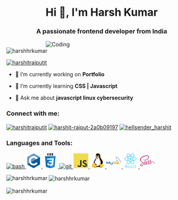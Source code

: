 <h1 align="center">Hi 👋, I'm Harsh Kumar</h1>
<h3 align="center">A passionate frontend developer from India</h3>
<img align="right" alt="Coding" width="400" src="https://i.gifer.com/EasE.gif">
<p align="left"> <img src="https://komarev.com/ghpvc/?username=harshhrkumar&label=Profile%20views&color=0e75b6&style=flat" alt="harshhrkumar" /> </p>

<p align="left"> <a href="https://twitter.com/harshitrajputit" target="blank"><img src="https://img.shields.io/twitter/follow/harshitrajputit?logo=twitter&style=for-the-badge" alt="harshitrajputit" /></a> </p>

- 🔭 I’m currently working on **Portfolio**

- 🌱 I’m currently learning **CSS | Javascript**

- 💬 Ask me about **javascript linux cybersecurity**

<h3 align="left">Connect with me:</h3>
<p align="left">
<a href="https://twitter.com/harshitrajputit" target="blank"><img align="center" src="https://raw.githubusercontent.com/rahuldkjain/github-profile-readme-generator/master/src/images/icons/Social/twitter.svg" alt="harshitrajputit" height="30" width="40" /></a>
<a href="https://linkedin.com/in/harshit-rajput-2a0b09197" target="blank"><img align="center" src="https://raw.githubusercontent.com/rahuldkjain/github-profile-readme-generator/master/src/images/icons/Social/linked-in-alt.svg" alt="harshit-rajput-2a0b09197" height="30" width="40" /></a>
<a href="https://instagram.com/hellsender_harshit" target="blank"><img align="center" src="https://raw.githubusercontent.com/rahuldkjain/github-profile-readme-generator/master/src/images/icons/Social/instagram.svg" alt="hellsender_harshit" height="30" width="40" /></a>
</p>

<h3 align="left">Languages and Tools:</h3>
<p align="left"> <a href="https://www.gnu.org/software/bash/" target="_blank" rel="noreferrer"> <img src="https://www.vectorlogo.zone/logos/gnu_bash/gnu_bash-icon.svg" alt="bash" width="40" height="40"/> </a> <a href="https://www.cprogramming.com/" target="_blank" rel="noreferrer"> <img src="https://raw.githubusercontent.com/devicons/devicon/master/icons/c/c-original.svg" alt="c" width="40" height="40"/> </a> <a href="https://www.w3schools.com/css/" target="_blank" rel="noreferrer"> <img src="https://raw.githubusercontent.com/devicons/devicon/master/icons/css3/css3-original-wordmark.svg" alt="css3" width="40" height="40"/> </a> <a href="https://git-scm.com/" target="_blank" rel="noreferrer"> <img src="https://www.vectorlogo.zone/logos/git-scm/git-scm-icon.svg" alt="git" width="40" height="40"/> </a> <a href="https://developer.mozilla.org/en-US/docs/Web/JavaScript" target="_blank" rel="noreferrer"> <img src="https://raw.githubusercontent.com/devicons/devicon/master/icons/javascript/javascript-original.svg" alt="javascript" width="40" height="40"/> </a> <a href="https://www.linux.org/" target="_blank" rel="noreferrer"> <img src="https://raw.githubusercontent.com/devicons/devicon/master/icons/linux/linux-original.svg" alt="linux" width="40" height="40"/> </a> <a href="https://www.mysql.com/" target="_blank" rel="noreferrer"> <img src="https://raw.githubusercontent.com/devicons/devicon/master/icons/mysql/mysql-original-wordmark.svg" alt="mysql" width="40" height="40"/> </a> <a href="https://reactjs.org/" target="_blank" rel="noreferrer"> <img src="https://raw.githubusercontent.com/devicons/devicon/master/icons/react/react-original-wordmark.svg" alt="react" width="40" height="40"/> </a> <a href="https://sass-lang.com" target="_blank" rel="noreferrer"> <img src="https://raw.githubusercontent.com/devicons/devicon/master/icons/sass/sass-original.svg" alt="sass" width="40" height="40"/> </a> </p>

<p><img align="left" src="https://github-readme-stats.vercel.app/api/top-langs?username=harshhrkumar&show_icons=true&locale=en&layout=compact" alt="harshhrkumar" /></p>

<p>&nbsp;<img align="center" src="https://github-readme-stats.vercel.app/api?username=harshhrkumar&show_icons=true&locale=en" alt="harshhrkumar" /></p>

<p><img align="center" src="https://github-readme-streak-stats.herokuapp.com/?user=harshhrkumar&" alt="harshhrkumar" /></p>
